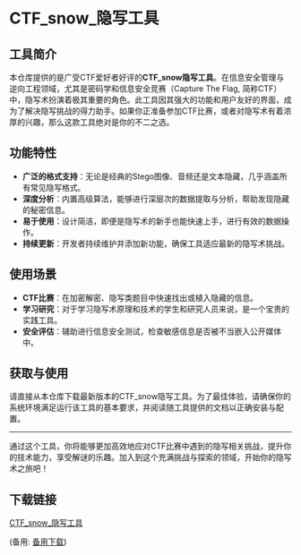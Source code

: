 # CTF_snow_隐写工具

## 工具简介
本仓库提供的是广受CTF爱好者好评的**CTF_snow隐写工具**。在信息安全管理与逆向工程领域，尤其是密码学和信息安全竞赛（Capture The Flag, 简称CTF）中，隐写术扮演着极其重要的角色。此工具因其强大的功能和用户友好的界面，成为了解决隐写挑战的得力助手。如果你正准备参加CTF比赛，或者对隐写术有着浓厚的兴趣，那么这款工具绝对是你的不二之选。

## 功能特性
- **广泛的格式支持**：无论是经典的Stego图像、音频还是文本隐藏，几乎涵盖所有常见隐写格式。
- **深度分析**：内置高级算法，能够进行深层次的数据提取与分析，帮助发现隐藏的秘密信息。
- **易于使用**：设计简洁，即便是隐写术的新手也能快速上手，进行有效的数据操作。
- **持续更新**：开发者持续维护并添加新功能，确保工具适应最新的隐写术挑战。

## 使用场景
- **CTF比赛**：在加密解密、隐写类题目中快速找出或植入隐藏的信息。
- **学习研究**：对于学习隐写术原理和技术的学生和研究人员来说，是一个宝贵的实践工具。
- **安全评估**：辅助进行信息安全测试，检查敏感信息是否被不当嵌入公开媒体中。

## 获取与使用
请直接从本仓库下载最新版本的CTF_snow隐写工具。为了最佳体验，请确保你的系统环境满足运行该工具的基本要求，并阅读随工具提供的文档以正确安装与配置。

---

通过这个工具，你将能够更加高效地应对CTF比赛中遇到的隐写相关挑战，提升你的技术能力，享受解谜的乐趣。加入到这个充满挑战与探索的领域，开始你的隐写术之旅吧！

## 下载链接
[CTF_snow_隐写工具](https://pan.quark.cn/s/71ed5ad79539) 

(备用: [备用下载](https://pan.baidu.com/s/1hWzRpD01G1A2V05dbuZIhw?pwd=1234))
